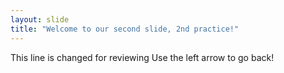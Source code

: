 ```yaml
---
layout: slide
title: "Welcome to our second slide, 2nd practice!"
---
```

This line is changed for reviewing 
Use the left arrow to go back!
